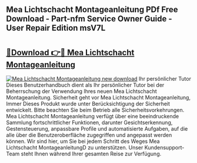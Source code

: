 ## Mea Lichtschacht Montageanleitung PDf Free Download - Part-nfm Service Owner Guide - User Repair Edition msV7L

# <h2><a href="http://df7tq4.blite.top/?on=Mea+Lichtschacht+Montageanleitung">🔗Download 👉🔴 Mea Lichtschacht Montageanleitung</a></h2>

[![Mea Lichtschacht Montageanleitung new download](https://i.imgur.com/lujVjoI.png)](http://df7tq4.blite.top/?on=Mea+Lichtschacht+Montageanleitung)
Ihr persönlicher Tutor Dieses Benutzerhandbuch dient als Ihr persönlicher Tutor bei der Beherrschung der Verwendung Ihres neuen Mea Lichtschacht Montageanleitung. Sicherheit geht vor Mea Lichtschacht Montageanleitung, Immer Dieses Produkt wurde unter Berücksichtigung der Sicherheit entwickelt. Bitte beachten Sie beim Betrieb alle Sicherheitsvorkehrungen. Mea Lichtschacht Montageanleitung verfügt über eine beeindruckende Sammlung fortschrittlicher Funktionen, darunter Gesichtserkennung, Gestensteuerung, anpassbare Profile und automatisierte Aufgaben, auf die alle über die Benutzeroberfläche zugegriffen und angepasst werden können. Wir sind hier, um Sie bei jedem Schritt des Weges Mea Lichtschacht MontageanleitungD zu unterstützen. Unser Kundensupport-Team steht Ihnen während Ihrer gesamten Reise zur Verfügung.
